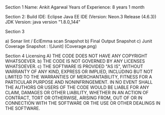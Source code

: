 Section 1
	Name: Ankit Agarwal
	Years of Experience: 8 years 1 month

Section 2: 
	Build IDE: Eclipse Java EE IDE (Version: Neon.3 Release (4.6.3))
	JDK Version: java version "1.8.0_144"

Section 3 

a)	Sonar lint / EclEmma scan Snapshot 
b)	Final Output Snapshot 
c)	Junit Coverage Snapshot : 
        ![Junit] (Coverage.png)

Section 4 
Licensing 
A)	THE CODE DOES NOT HAVE ANY COPYRIGHT WHATSOEVER. 
b)	THE CODE IS NOT GOVERNED BY ANY LICENSES WHATSOEVER. 
c)	THE SOFTWARE IS PROVIDED "AS IS", WITHOUT WARRANTY OF ANY KIND, EXPRESS OR IMPLIED, INCLUDING BUT NOT LIMITED TO THE WARRANTIES OF MERCHANTABILITY, FITNESS FOR A PARTICULAR PURPOSE AND NONINFRINGEMENT. IN NO EVENT SHALL THE AUTHORS OR USERS OF THE CODE WOULD BE LIABLE FOR ANY CLAIM, DAMAGES OR OTHER LIABILITY, WHETHER IN AN ACTION OF CONTRACT, TORT OR OTHERWISE, ARISING FROM, OUT OF OR IN CONNECTION WITH THE SOFTWARE OR THE USE OR OTHER DEALINGS IN THE SOFTWARE.
